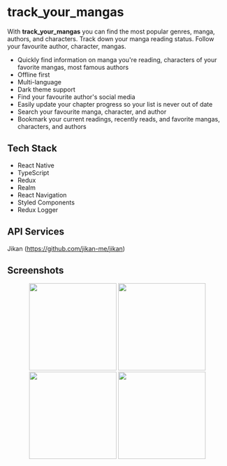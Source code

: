 # track_your_mangas

With <strong>track_your_mangas</strong> you can find the most popular genres, manga, authors, and characters. Track down your manga reading status. Follow your favourite author, character, mangas.

- Quickly find information on manga you're reading, characters of your favorite mangas, most famous authors
- Offline first
- Multi-language
- Dark theme support
- Find your favourite author's social media
- Easily update your chapter progress so your list is never out of date
- Search your favourite manga, character, and author
- Bookmark your current readings, recently reads, and favorite mangas, characters, and authors

## Tech Stack

- React Native
- TypeScript
- Redux
- Realm
- React Navigation
- Styled Components
- Redux Logger

## API Services

Jikan (https://github.com/jikan-me/jikan)

## Screenshots

<p align="center">
  <img src="https://user-images.githubusercontent.com/43072879/212560145-fb165df5-0635-4a86-b010-874dcc7f3a97.jpeg" width="200">
  <img src="https://user-images.githubusercontent.com/43072879/212560157-8254c6a2-873d-4b64-848d-28e8a62abbd7.jpeg" width="200">
  <img src="https://user-images.githubusercontent.com/43072879/212560159-9451910d-724f-4225-8f5b-d562a8c22a2e.jpeg" width="200">
  <img src="https://user-images.githubusercontent.com/43072879/212560163-5e81ebd8-1f15-4cb2-8061-74f776d9f6fe.jpeg" width="200">

</p>
<br>
